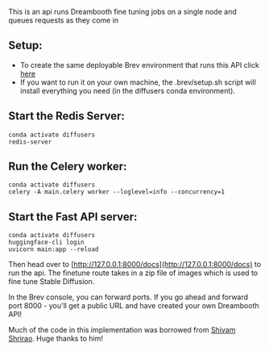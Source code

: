This is an api runs Dreambooth fine tuning jobs on a single node and queues requests as they come in

## Setup:
- To create the same deployable Brev environment that runs this API click [here](https://console.brev.dev/environment/new?repo=https://github.com/brevdev/simple-dreambooth-api&instance=g5.2xlarge&diskStorage=100)
- If you want to run it on your own machine, the .brev/setup.sh script will install everything you need (in the diffusers conda environment).


## Start the Redis Server:
```
conda activate diffusers
redis-server
```
## Run the Celery worker:
```
conda activate diffusers
celery -A main.celery worker --loglevel=info --concurrency=1
```

## Start the Fast API server:
```
conda activate diffusers
huggingface-cli login
uvicorn main:app --reload
```

Then head over to [http://127.0.0.1:8000/docs](http://127.0.0.1:8000/docs) to run the api. The finetune route takes in a zip file of images which is used to fine tune Stable Diffusion.

In the Brev console, you can forward ports. If you go ahead and forward port 8000 - you'll get a public URL and have created your own Dreambooth API!



Much of the code in this implementation was borrowed from [Shivam Shrirao](https://github.com/ShivamShrirao). Huge thanks to him!

